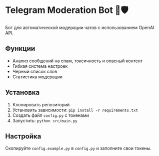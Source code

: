 # Telegram Moderation Bot 🤖🛡️

Бот для автоматической модерации чатов с использованием OpenAI API.

## Функции
- Анализ сообщений на спам, токсичность и опасный контент
- Гибкая система настроек
- Черный список слов
- Статистика модерации

## Установка
1. Клонировать репозиторий
2. Установить зависимости: `pip install -r requirements.txt`
3. Создать файл `config.py` с токенами
4. Запустить: `python src/main.py`

## Настройка
Скопируйте `config.example.py` в `config.py` и заполните свои токены.